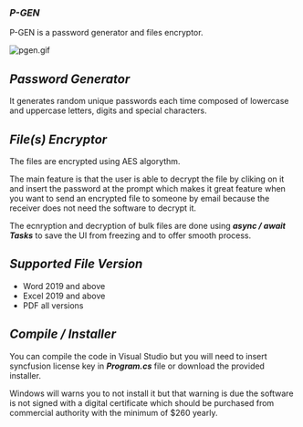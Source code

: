 ### _P-GEN_


P-GEN is a password generator and files encryptor.


![pgen.gif](https://github.com/IT-Support-L2/PGENV3/blob/master/pgen.gif)


## _Password Generator_

It generates random unique passwords each time composed of lowercase and uppercase letters, digits and special characters.


## _File(s) Encryptor_

The files are encrypted using AES algorythm.

The main feature is that the user is able to decrypt the file by cliking on it and insert the password at the prompt which makes it great feature when you want to send an encrypted file to someone by email because the receiver does not need the software to decrypt it.

The ecnryption and decryption of bulk files are done using **_async / await Tasks_** to save the UI from freezing and to offer smooth process.

## _Supported File Version_

- Word 2019 and above
- Excel 2019 and above
- PDF all versions

 ## _Compile / Installer_ 


You can compile the code in Visual Studio but you will need to insert syncfusion license key in **_Program.cs_** file or download the provided installer. 

Windows will warns you to not install it but that warning is due the software is not signed with a digital certificate which should be purchased from commercial authority with the minimum of $260 yearly.




  
